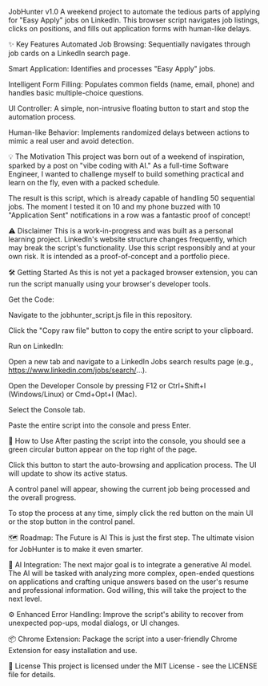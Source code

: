 JobHunter v1.0
A weekend project to automate the tedious parts of applying for "Easy Apply" jobs on LinkedIn. This browser script navigates job listings, clicks on positions, and fills out application forms with human-like delays.

✨ Key Features
Automated Job Browsing: Sequentially navigates through job cards on a LinkedIn search page.

Smart Application: Identifies and processes "Easy Apply" jobs.

Intelligent Form Filling: Populates common fields (name, email, phone) and handles basic multiple-choice questions.

UI Controller: A simple, non-intrusive floating button to start and stop the automation process.

Human-like Behavior: Implements randomized delays between actions to mimic a real user and avoid detection.

💡 The Motivation
This project was born out of a weekend of inspiration, sparked by a post on "vibe coding with AI." As a full-time Software Engineer, I wanted to challenge myself to build something practical and learn on the fly, even with a packed schedule.

The result is this script, which is already capable of handling 50 sequential jobs. The moment I tested it on 10 and my phone buzzed with 10 "Application Sent" notifications in a row was a fantastic proof of concept!

⚠️ Disclaimer
This is a work-in-progress and was built as a personal learning project. LinkedIn's website structure changes frequently, which may break the script's functionality. Use this script responsibly and at your own risk. It is intended as a proof-of-concept and a portfolio piece.

🛠️ Getting Started
As this is not yet a packaged browser extension, you can run the script manually using your browser's developer tools.

Get the Code:

Navigate to the jobhunter_script.js file in this repository.

Click the "Copy raw file" button to copy the entire script to your clipboard.

Run on LinkedIn:

Open a new tab and navigate to a LinkedIn Jobs search results page (e.g., https://www.linkedin.com/jobs/search/...).

Open the Developer Console by pressing F12 or Ctrl+Shift+I (Windows/Linux) or Cmd+Opt+I (Mac).

Select the Console tab.

Paste the entire script into the console and press Enter.

📖 How to Use
After pasting the script into the console, you should see a green circular button appear on the top right of the page.

Click this button to start the auto-browsing and application process. The UI will update to show its active status.

A control panel will appear, showing the current job being processed and the overall progress.

To stop the process at any time, simply click the red button on the main UI or the stop button in the control panel.

🗺️ Roadmap: The Future is AI
This is just the first step. The ultimate vision for JobHunter is to make it even smarter.

🧠 AI Integration: The next major goal is to integrate a generative AI model. The AI will be tasked with analyzing more complex, open-ended questions on applications and crafting unique answers based on the user's resume and professional information. God willing, this will take the project to the next level.

⚙️ Enhanced Error Handling: Improve the script's ability to recover from unexpected pop-ups, modal dialogs, or UI changes.

📦 Chrome Extension: Package the script into a user-friendly Chrome Extension for easy installation and use.

📜 License
This project is licensed under the MIT License - see the LICENSE file for details.
